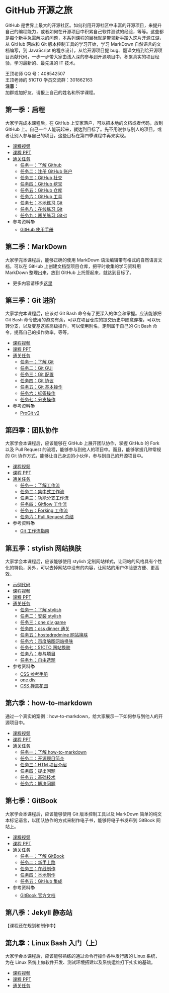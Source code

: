 # GitHub 开源之旅

GitHub 是世界上最大的开源社区。如何利用开源社区中丰富的开源项目，来提升自己的编程能力，或者如何在开源项目中积累自己软件测试的经验，等等。这些都是每个新手急需解决的问题，本系列课程的目标就是带领新手踏入这片开源江湖，从 GitHub 网站和 Git 版本控制工具的学习开始，学习 MarkDown 自然语言的文档编写，到 JavaScript 的程序设计，从给开源项目提 bug、翻译文档到给开源项目贡献代码，一步一步带大家由浅入深的参与到开源项目中，积累真实的项目经验，学习最新的、最先进的 IT 技术。

王顶老师 QQ 号：408542507  
王顶老师的 51CTO 学员交流群：301862163  
**注意：**  
加群或加好友，请报上自己的姓名和所学课程。  

## 第一季：启程

大家学完成本课程后，在 GitHub 上安家落户，可以把本地的文档或者代码，放到 GitHub 上。自己一个人能玩起来，就达到目标了。先不用说参与别人的项目，或者让别人参与自己的项目，这些目标在第四季课程中再来实现。

- [课程视频<img src="https://raw.githubusercontent.com/wangding/courses/master/images/video.png" height="15">](http://edu.51cto.com/course/course_id-7845.html)
- [课程 PPT<img src="https://raw.githubusercontent.com/wangding/courses/master/images/presentation.png" height="15"/>](Github.pptx)
- [通关任务<img src="https://raw.githubusercontent.com/wangding/courses/master/images/homework.png" height="15"/>](TaskS01.md)  
    - [任务一：了解 Github](TaskS01.md#任务一了解-github)  
    - [任务二：注册 GitHub 账户](TaskS01.md#任务二注册-github-账户)  
    - [任务三：GitHub 社交](TaskS01.md#任务三github-社交)  
    - [任务四：GitHub 挖宝](TaskS01.md#任务四github-挖宝)  
    - [任务五：GitHub 仓库](TaskS01.md#任务五github-仓库)
    - [任务六：GitHub 工具](TaskS01.md#任务六github-工具)  
    - [任务七：本地练习 Git](TaskS01.md#任务七本地练习-git)  
    - [任务八：在线练习 Git](TaskS01.md#任务八在线练习-git)  
    - [任务九：闯关练习 Git-it](TaskS01.md#任务九闯关练习-git-it)  
- 参考资料:books:  
    - [GitHub 使用手册](http://wiki.jikexueyuan.com/project/github-basics/)  

## 第二季：MarkDown

大家学完本课程后，能够正确的使用 MarkDown 语法编辑带有格式的自然语言文档，可以在 GitHub 上创建文档型项目仓库，把平时收集的学习资料用 MarkDown 整理出来，放到 GitHub 上托管起来，就达到目标了。

- 更多内容请移步[这里](../markdown/README.md)


## 第三季：Git 进阶

大家学完本课程后，应该对 Git Bash 命令有了更深入的体会和掌握。应该能够把 Git Bash 命令使用的游刃有余，可以在项目仓库的提交历史中随意穿梭，可以玩转分支，以及变基这些高级操作，可以使用别名，定制属于自己的 Git Bash 命令，提高自己的操作效率，等等。

- [课程视频<img src="https://raw.githubusercontent.com/wangding/courses/master/images/video.png" height="15">](http://edu.51cto.com/course/course_id-8177.html)
- [课程 PPT<img src="https://raw.githubusercontent.com/wangding/courses/master/images/presentation.png" height="15"/>](Git_plus.pptx)
- [通关任务<img src="https://raw.githubusercontent.com/wangding/courses/master/images/homework.png" height="15"/>](TaskS02.md)  
    - [任务一：了解 Git](TaskS02.md#任务一了解-git)
    - [任务二：Git GUI](TaskS02.md#任务二git-gui)
    - [任务三：Git 配置](TaskS02.md#任务三git-配置)
    - [任务四：Git 协议](TaskS02.md#任务四git-协议)
    - [任务五：Git 基本操作](TaskS02.md#任务五git-基本操作)
    - [任务六：标签操作](TaskS02.md#任务六标签操作)
    - [任务七：分支操作](TaskS02.md#任务七分支操作)
- 参考资料:books:  
  - [ProGit v2](https://github.com/progit/progit2-zh)  

## 第四季：团队协作

大家学会本课程后，应该能够在 GitHub 上展开团队协作，掌握 GitHub 的 Fork 以及 Pull Request 的流程，能够参与到他人的项目中。而且，能够掌握几种常规的 Git 协作方式，能够让自己身边的小伙伴，参与到自己的开源项目中。

- [课程视频<img src="https://raw.githubusercontent.com/wangding/courses/master/images/video.png" height="15">](http://edu.51cto.com/course/course_id-8367.html)
- [课程 PPT<img src="https://raw.githubusercontent.com/wangding/courses/master/images/presentation.png" height="15"/>](git-flow.pptx)
- [通关任务<img src="https://raw.githubusercontent.com/wangding/courses/master/images/homework.png" height="15"/>](TaskS03.md)  
  - [任务一：了解工作流](TaskS03.md#任务一了解工作流)  
  - [任务二：集中式工作流](TaskS03.md#任务二集中式工作流)  
  - [任务三：功能分支工作流](TaskS03.md#任务三功能分支工作流)  
  - [任务四：Gitflow 工作流](TaskS03.md#任务四gitflow-工作流)  
  - [任务五：Forking 工作流](TaskS03.md#任务五forking-工作流)  
  - [任务六：Pull Request 总结](TaskS03.md#任务六pull-request-总结)  
- 参考资料:books:  
  - [Git 工作流指南](https://github.com/xirong/my-git/blob/master/git-workflow-tutorial.md)  

## 第五季：stylish 网站换肤

大家学会本课程后，应该能够使用 stylish 定制网站样式，让网站的风格具有个性化的特色，另外，可以去掉网站中没有的内容，让网站的用户体验更方便、更高效。

- [示例代码](https://github.com/wangding/simple-clear-style/)  
- [课程视频<img src="https://raw.githubusercontent.com/wangding/courses/master/images/video.png" height="15">](http://edu.51cto.com/course/course_id-8510.html)
- [课程 PPT<img src="https://raw.githubusercontent.com/wangding/courses/master/images/presentation.png" height="15"/>](stylish.pptx)
- [通关任务<img src="https://raw.githubusercontent.com/wangding/courses/master/images/homework.png" height="15"/>](tasks05.md)  
  - [任务一：了解 stylish](tasks05.md#任务一了解-stylish)  
  - [任务二：安装 stylish](tasks05.md#任务二安装-stylish)  
  - [任务三：one div game](tasks05.md#任务三one-div-game)  
  - [任务四：css dinner 通关](tasks05.md#任务四css-dinner-通关)  
  - [任务五：hostedredmine 网站换肤](tasks05.md#任务五hostedredmine-网站换肤)  
  - [任务六：百度脑图网站换肤](tasks05.md#任务六百度脑图网站换肤)  
  - [任务七：51CTO 网站换肤](tasks05.md#任务七51cto-学院网站换肤)  
  - [任务八：参与项目](tasks05.md#任务八参与项目)  
  - [任务九：自由选题](tasks05.md#任务七自由选题)  
- 参考资料:books:  
  - [CSS 参考手册](http://www.w3school.com.cn/cssref/index.asp)  
  - [one div](http://one-div.com/)  
  - [CSS 禅意花园](http://www.csszengarden.com/)  

## 第六季：how-to-markdown

通过一个真实的案例：how-to-markdown，给大家展示一下如何参与到他人的开源项目中。

- [课程视频<img src="https://raw.githubusercontent.com/wangding/courses/master/images/video.png" height="15">](http://edu.51cto.com/course/course_id-8513.html)
- [课程 PPT<img src="https://raw.githubusercontent.com/wangding/courses/master/images/presentation.png" height="15"/>](how-to-markdown.pptx)
- [通关任务<img src="https://raw.githubusercontent.com/wangding/courses/master/images/homework.png" height="15"/>](tasks06.md)  
  - [任务一：了解 how-to-markdown](tasks06.md#任务一了解-how-to-markdown)  
  - [任务二：开源项目简介](tasks06.md#任务二开源项目简介)  
  - [任务三：HTM 项目介绍](tasks06.md#任务三HTM-项目介绍)  
  - [任务四：提出问题](tasks06.md#任务四提出问题)  
  - [任务五：基础技术](tasks06.md#任务五基础技术)  
  - [任务六：解决问题](tasks06.md#任务六解决问题)

## 第七季：GitBook

大家学会本课程后，应该能够使用 Git 版本控制工具以及 MarkDown 简单的纯文本标记语言，以团队协作的方式来制作电子书，能够将电子书发布到 GitBook 网站上。

- [课程视频<img src="https://raw.githubusercontent.com/wangding/courses/master/images/video.png" height="15">](http://edu.51cto.com/course/course_id-8684.html)
- [课程 PPT<img src="https://raw.githubusercontent.com/wangding/courses/master/images/presentation.png" height="15"/>](gitbook.pptx)
- [通关任务<img src="https://raw.githubusercontent.com/wangding/courses/master/images/homework.png" height="15"/>](tasks07.md)  
  - [任务一：了解 GitBook](tasks07.md#任务一了解-gitbook)  
  - [任务二：新手上路](tasks07.md#任务二新手上路)  
  - [任务三：在线制作](tasks07.md#任务三在线制作)  
  - [任务四：本地制作](tasks07.md#任务四本地制作)  
  - [任务五：GitHub 集成](tasks07.md#任务五github-集成)  
- 参考资料:books:  
  - [GitBook 官方文档](https://toolchain.gitbook.com)  

## 第八季：Jekyll 静态站

【课程还在规划和制作中】

## 第九季：Linux Bash 入门（上）

大家学会本课程后，应该能够熟练的通过命令行操作各种发行版的 Linux 系统，为在 Linux 系统上做软件开发、测试环境搭建以及系统运维打下扎实的基础。

- [课程视频<img src="https://raw.githubusercontent.com/wangding/courses/master/images/video.png" height="15">](http://edu.51cto.com/course/course_id-9244.html)
- [课程 PPT<img src="https://raw.githubusercontent.com/wangding/courses/master/images/presentation.png" height="15"/>](bash01.pptx)
- [通关任务<img src="https://raw.githubusercontent.com/wangding/courses/master/images/homework.png" height="15"/>](tasks09.md)  
